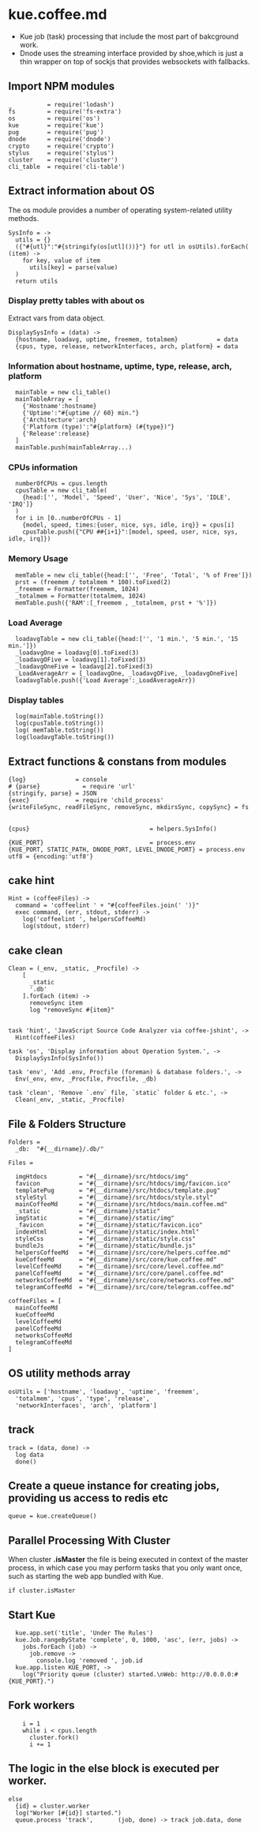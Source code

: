 # kue.coffee.md

* Kue job (task) processing that include the most part of bakcground work.
* Dnode uses the streaming interface provided by shoe,which is just
a thin wrapper on top of sockjs that provides websockets with fallbacks.

## Import NPM modules

    _          = require('lodash')
    fs         = require('fs-extra')
    os         = require('os')
    kue        = require('kue')
    pug        = require('pug')
    dnode      = require('dnode')
    crypto     = require('crypto')
    stylus     = require('stylus')
    cluster    = require('cluster')
    cli_table  = require('cli-table')


## Extract information about OS
The os module provides a number of operating system-related utility methods.

    SysInfo = ->
      utils = {}
      ({"#{utl}":"#{stringify(os[utl]())}"} for utl in osUtils).forEach( (item) ->
        for key, value of item
          utils[key] = parse(value)
      )
      return utils

### **Display pretty tables with about os**
Extract vars from data object.

    DisplaySysInfo = (data) ->
      {hostname, loadavg, uptime, freemem, totalmem}           = data
      {cpus, type, release, networkInterfaces, arch, platform} = data

### **Information about hostname, uptime, type, release, arch, platform**

      mainTable = new cli_table()
      mainTableArray = [
        {'Hostname':hostname}
        {'Uptime':"#{uptime // 60} min."}
        {'Architecture':arch}
        {'Platform (type)':"#{platform} (#{type})"}
        {'Release':release}
      ]
      mainTable.push(mainTableArray...)


### **CPUs information**

      numberOfCPUs = cpus.length
      cpusTable = new cli_table(
        {head:['', 'Model', 'Speed', 'User', 'Nice', 'Sys', 'IDLE', 'IRQ']}
      )
      for i in [0..numberOfCPUs - 1]
        {model, speed, times:{user, nice, sys, idle, irq}} = cpus[i]
        cpusTable.push({"CPU ##{i+1}":[model, speed, user, nice, sys, idle, irq]})


### **Memory Usage**

      memTable = new cli_table({head:['', 'Free', 'Total', '% of Free']})
      prst = (freemem / totalmem * 100).toFixed(2)
      _freemem = Formatter(freemem, 1024)
      _totalmem = Formatter(totalmem, 1024)
      memTable.push({'RAM':[_freemem , _totalmem, prst + '%']})


### **Load Average**

      loadavgTable = new cli_table({head:['', '1 min.', '5 min.', '15 min.']})
      _loadavgOne = loadavg[0].toFixed(3)
      _loadavgOFive = loadavg[1].toFixed(3)
      _loadavgOneFive = loadavg[2].toFixed(3)
      _LoadAverageArr = [_loadavgOne, _loadavgOFive, _loadavgOneFive]
      loadavgTable.push({'Load Average':_LoadAverageArr})


### **Display tables**

      log(mainTable.toString())
      log(cpusTable.toString())
      log( memTable.toString())
      log(loadavgTable.toString())

## Extract functions & constans from modules


    {log}              = console
    # {parse}            = require 'url'
    {stringify, parse} = JSON
    {exec}             = require 'child_process'
    {writeFileSync, readFileSync, removeSync, mkdirsSync, copySync} = fs
##

    {cpus}                                  = helpers.SysInfo()

    {KUE_PORT}                              = process.env
    {KUE_PORT, STATIC_PATH, DNODE_PORT, LEVEL_DNODE_PORT} = process.env
    utf8 = {encoding:'utf8'}

## cake hint

    Hint = (coffeeFiles) ->
      command = 'coffeelint ' + "#{coffeeFiles.join(' ')}"
      exec command, (err, stdout, stderr) ->
        log('coffeelint ', helpersCoffeeMd)
        log(stdout, stderr)



## cake clean

    Clean = (_env, _static, _Procfile) ->
        [
          _static
          '.db'
        ].forEach (item) ->
          removeSync item
          log "removeSync #{item}"


    task 'hint', 'JavaScript Source Code Analyzer via coffee-jshint', ->
      Hint(coffeeFiles)

    task 'os', 'Display information about Operation System.', ->
      DisplaySysInfo(SysInfo())

    task 'env', 'Add .env, Procfile (foreman) & database folders.', ->
      Env(_env, env, _Procfile, Procfile, _db)

    task 'clean', 'Remove `.env` file, `static` folder & etc.', ->
      Clean(_env, _static, _Procfile)


## File & Folders Structure

    Folders =
      _db:  "#{__dirname}/.db/"

    Files =

      imgHtdocs         = "#{__dirname}/src/htdocs/img"
      favicon           = "#{__dirname}/src/htdocs/img/favicon.ico"
      templatePug       = "#{__dirname}/src/htdocs/template.pug"
      styleStyl         = "#{__dirname}/src/htdocs/style.styl"
      mainCoffeeMd      = "#{__dirname}/src/htdocs/main.coffee.md"
      _static           = "#{__dirname}/static"
      imgStatic         = "#{__dirname}/static/img"
      _favicon          = "#{__dirname}/static/favicon.ico"
      indexHtml         = "#{__dirname}/static/index.html"
      styleCss          = "#{__dirname}/static/style.css"
      bundleJs          = "#{__dirname}/static/bundle.js"
      helpersCoffeeMd   = "#{__dirname}/src/core/helpers.coffee.md"
      kueCoffeeMd       = "#{__dirname}/src/core/kue.coffee.md"
      levelCoffeeMd     = "#{__dirname}/src/core/level.coffee.md"
      panelCoffeeMd     = "#{__dirname}/src/core/panel.coffee.md"
      networksCoffeeMd  = "#{__dirname}/src/core/networks.coffee.md"
      telegramCoffeeMd  = "#{__dirname}/src/core/telegram.coffee.md"

    coffeeFiles = [
      mainCoffeeMd
      kueCoffeeMd
      levelCoffeeMd
      panelCoffeeMd
      networksCoffeeMd
      telegramCoffeeMd
    ]

## OS utility methods array

    osUtils = ['hostname', 'loadavg', 'uptime', 'freemem',
      'totalmem', 'cpus', 'type', 'release',
      'networkInterfaces', 'arch', 'platform']

## track

    track = (data, done) ->
      log data
      done()

## Create a queue instance for creating jobs, providing us access to redis etc

    queue = kue.createQueue()

## Parallel Processing With Cluster

When cluster **.isMaster** the file is being executed in context of the master
process, in which case you may perform tasks that you only want once, such
as starting the web app bundled with Kue.

    if cluster.isMaster

## Start Kue

      kue.app.set('title', 'Under The Rules')
      kue.Job.rangeByState 'complete', 0, 1000, 'asc', (err, jobs) ->
        jobs.forEach (job) ->
          job.remove ->
            console.log 'removed ', job.id
      kue.app.listen KUE_PORT, ->
        log("Priority queue (cluster) started.\nWeb: http://0.0.0.0:#{KUE_PORT}.")

## Fork workers

        i = 1
        while i < cpus.length
          cluster.fork()
          i += 1

## The logic in the else block is executed **per worker**.

    else
      {id} = cluster.worker
      log("Worker [#{id}] started.")
      queue.process 'track',       (job, done) -> track job.data, done

